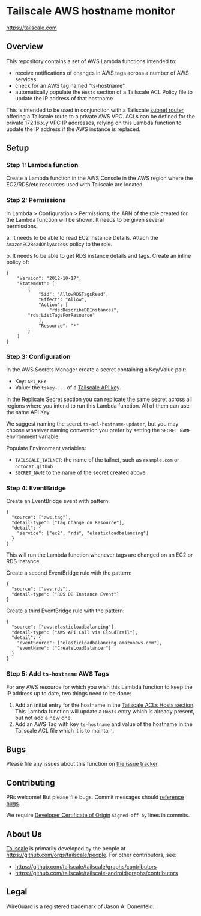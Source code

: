 # Tailscale AWS hostname monitor

https://tailscale.com

## Overview

This repository contains a set of AWS Lambda functions intended to:
- receive notifications of changes in AWS tags across a number of
  AWS services
- check for an AWS tag named "ts-hostname"
- automatically populate the `Hosts` section of a Tailscale ACL
  Policy file to update the IP address of that hostname

This is intended to be used in conjunction with a Tailscale
[subnet router](https://tailscale.com/kb/1019/subnets/) offering
a Tailscale route to a private AWS VPC. ACLs can be defined for
the private 172.16.x.y VPC IP addresses, relying on this Lambda
function to update the IP address if the AWS instance is replaced.

## Setup

### Step 1: Lambda function
Create a Lambda function in the AWS Console in the AWS region where
the EC2/RDS/etc resources used with Tailscale are located.


### Step 2: Permissions
In Lambda > Configuration > Permissions, the ARN of the role created for the
Lambda function will be shown. It needs to be given several permissions.

a. It needs to be able to read EC2 Instance Details. Attach the
`AmazonEC2ReadOnlyAccess` policy to the role.
 
b. It needs to be able to get RDS instance details and tags. Create
an inline policy of:
```
{
    "Version": "2012-10-17",
    "Statement": [
        {
            "Sid": "AllowRDSTagsRead",
            "Effect": "Allow",
            "Action": [
                "rds:DescribeDBInstances",
		"rds:ListTagsForResource"
            ],
            "Resource": "*"
        }
    ]
}
```

### Step 3: Configuration
In the AWS Secrets Manager create a secret containing a Key/Value pair:
- Key: `API_KEY`
- Value: the `tskey-...` of a [Tailscale API key](https://tailscale.com/kb/1101/api/).

In the Replicate Secret section you can replicate the same secret across all regions
where you intend to run this Lambda function. All of them can use the same API Key.

We suggest naming the secret `ts-acl-hostname-updater`, but you may choose
whatever naming convention you prefer by setting the `SECRET_NAME` environment variable.

Populate Environment variables:
- `TAILSCALE_TAILNET`: the name of the tailnet, such as `example.com` or `octocat.github`
- `SECRET_NAME` to the name of the secret created above

### Step 4: EventBridge
Create an EventBridge event with pattern:
```
{
  "source": ["aws.tag"],
  "detail-type": ["Tag Change on Resource"],
  "detail": {
    "service": ["ec2", "rds", "elasticloadbalancing"]
  }
}
```
This will run the Lambda function whenever tags are changed on an EC2 or RDS instance.

Create a second EventBridge rule with the pattern:
```
{
  "source": ["aws.rds"],
  "detail-type": ["RDS DB Instance Event"]
}
```

Create a third EventBridge rule with the pattern:
```
{
  "source": ["aws.elasticloadbalancing"],
  "detail-type": ["AWS API Call via CloudTrail"],
  "detail": {
    "eventSource": ["elasticloadbalancing.amazonaws.com"],
    "eventName": ["CreateLoadBalancer"]
  }
}
```

### Step 5: Add `ts-hostname` AWS Tags
For any AWS resource for which you wish this Lambda function to keep the IP
address up to date, two things need to be done:
1. Add an initial entry for the hostname in the [Tailscale ACLs Hosts section](https://login.tailscale.com/admin/acls).
   This Lambda function will update a `Hosts` entry which is already present, but not
   add a new one.
1. Add an AWS Tag with key `ts-hostname` and value of the hostname in the Tailscale ACL
   file which it is to maintain.

## Bugs

Please file any issues about this function on
[the issue tracker](https://github.com/tailscale/tailscale/issues).

## Contributing

PRs welcome! But please file bugs. Commit messages should [reference
bugs](https://docs.github.com/en/github/writing-on-github/autolinked-references-and-urls).

We require [Developer Certificate of
Origin](https://en.wikipedia.org/wiki/Developer_Certificate_of_Origin)
`Signed-off-by` lines in commits.

## About Us

[Tailscale](https://tailscale.com/) is primarily developed by the
people at https://github.com/orgs/tailscale/people. For other contributors,
see:

* https://github.com/tailscale/tailscale/graphs/contributors
* https://github.com/tailscale/tailscale-android/graphs/contributors

## Legal

WireGuard is a registered trademark of Jason A. Donenfeld.

